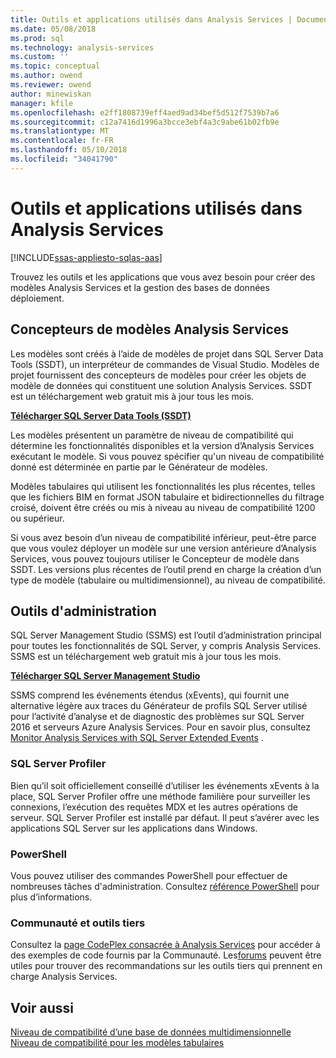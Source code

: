 ```yaml
---
title: Outils et applications utilisés dans Analysis Services | Documents Microsoft
ms.date: 05/08/2018
ms.prod: sql
ms.technology: analysis-services
ms.custom: ''
ms.topic: conceptual
ms.author: owend
ms.reviewer: owend
author: minewiskan
manager: kfile
ms.openlocfilehash: e2ff1808739eff4aed9ad34bef5d512f7539b7a6
ms.sourcegitcommit: c12a7416d1996a3bcce3ebf4a3c9abe61b02fb9e
ms.translationtype: MT
ms.contentlocale: fr-FR
ms.lasthandoff: 05/10/2018
ms.locfileid: "34041790"
---
```

# <a name="tools-and-applications-used-in-analysis-services"></a>Outils et applications utilisés dans Analysis Services
[!INCLUDE[ssas-appliesto-sqlas-aas](../includes/ssas-appliesto-sqlas-aas.md)]

  Trouvez les outils et les applications que vous avez besoin pour créer des modèles Analysis Services et la gestion des bases de données déploiement.  
  
## <a name="analysis-services-model-designers"></a>Concepteurs de modèles Analysis Services  
 Les modèles sont créés à l’aide de modèles de projet dans SQL Server Data Tools (SSDT), un interpréteur de commandes de Visual Studio. Modèles de projet fournissent des concepteurs de modèles pour créer les objets de modèle de données qui constituent une solution Analysis Services. SSDT est un téléchargement web gratuit mis à jour tous les mois.

 **[Télécharger SQL Server Data Tools (SSDT)](https://docs.microsoft.com/sql/ssdt/download-sql-server-data-tools-ssdt)** 
  
 Les modèles présentent un paramètre de niveau de compatibilité qui détermine les fonctionnalités disponibles et la version d’Analysis Services exécutant le modèle.  Si vous pouvez spécifier qu'un niveau de compatibilité donné est déterminée en partie par le Générateur de modèles.  
  
 Modèles tabulaires qui utilisent les fonctionnalités les plus récentes, telles que les fichiers BIM en format JSON tabulaire et bidirectionnelles du filtrage croisé, doivent être créés ou mis à niveau au niveau de compatibilité 1200 ou supérieur.  
  
 Si vous avez besoin d’un niveau de compatibilité inférieur, peut-être parce que vous voulez déployer un modèle sur une version antérieure d’Analysis Services, vous pouvez toujours utiliser le Concepteur de modèle dans SSDT. Les versions plus récentes de l’outil prend en charge la création d’un type de modèle (tabulaire ou multidimensionnel), au niveau de compatibilité.   

## <a name="administrative-tools"></a>Outils d'administration  
  
 SQL Server Management Studio (SSMS) est l’outil d’administration principal pour toutes les fonctionnalités de SQL Server, y compris Analysis Services. SSMS est un téléchargement web gratuit mis à jour tous les mois. 
  
**[Télécharger SQL Server Management Studio](../ssms/download-sql-server-management-studio-ssms.md)** 
  
 SSMS comprend les événements étendus (xEvents), qui fournit une alternative légère aux traces du Générateur de profils SQL Server utilisé pour l’activité d’analyse et de diagnostic des problèmes sur SQL Server 2016 et serveurs Azure Analysis Services. Pour en savoir plus, consultez [Monitor Analysis Services with SQL Server Extended Events](../analysis-services/instances/monitor-analysis-services-with-sql-server-extended-events.md) .  
  
### <a name="sql-server-profiler"></a>SQL Server Profiler  
 Bien qu’il soit officiellement conseillé d’utiliser les événements xEvents à la place, SQL Server Profiler offre une méthode familière pour surveiller les connexions, l’exécution des requêtes MDX et les autres opérations de serveur. SQL Server Profiler est installé par défaut. Il peut s’avérer avec les applications SQL Server sur les applications dans Windows.  
  
### <a name="powershell"></a>PowerShell  
 Vous pouvez utiliser des commandes PowerShell pour effectuer de nombreuses tâches d'administration. Consultez [référence PowerShell](../analysis-services/powershell/analysis-services-powershell-reference.md) pour plus d’informations.  
  
### <a name="community-and-third-party-tools"></a>Communauté et outils tiers  
 Consultez la [page CodePlex consacrée à Analysis Services](http://sqlsrvanalysissrvcs.codeplex.com/) pour accéder à des exemples de code fournis par la Communauté. Les[forums](http://social.msdn.microsoft.com/Forums/sqlserver/home?forum=sqlanalysisservices) peuvent être utiles pour trouver des recommandations sur les outils tiers qui prennent en charge Analysis Services.  
  
## <a name="see-also"></a>Voir aussi  
 [Niveau de compatibilité d’une base de données multidimensionnelle](../analysis-services/multidimensional-models/compatibility-level-of-a-multidimensional-database-analysis-services.md)   
 [Niveau de compatibilité pour les modèles tabulaires](../analysis-services/tabular-models/compatibility-level-for-tabular-models-in-analysis-services.md)  
  
  
